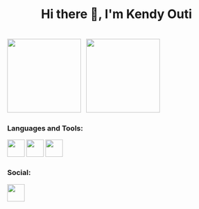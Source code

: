 <h1 align="center">Hi there 👋, I'm Kendy Outi</h1>

###

<div><br>
<img height="170" src ="https://awesome-github-stats.azurewebsites.net/user-stats/KendyOuti?theme=radical&cardType=github"/>
 &nbsp; 
<img height="170" src = "https://github-readme-stats.vercel.app/api/top-langs/?username=KendyOuti&theme=radical&text_color=ffffff&border_color=E4E2E2&icon_color=6E33B5&layout=compact" />
</div>

<h3 align="left">Languages and Tools:</h3>

<div align="left">
  <img height="40" src="https://img.shields.io/badge/python-3670A0?style=for-the-badge&logo=python&logoColor=ffdd54" />
  <img height="40" src="https://img.shields.io/badge/C-00599C?style=for-the-badge&logo=c&logoColor=white" />
  <img height="40" src="https://img.shields.io/badge/C%2B%2B-00599C?style=for-the-badge&logo=c%2B%2B&logoColor=white" />
</div>

<h3 align="left">Social:</h3>

<a href="https://www.linkedin.com/in/kendy-outi-a3229b2b9" target="_blank"><img src="https://img.shields.io/badge/-LinkedIn-%230077B5?style=for-the-badge&logo=linkedin&logoColor=white" target="_blank" height="40"></a>

###
